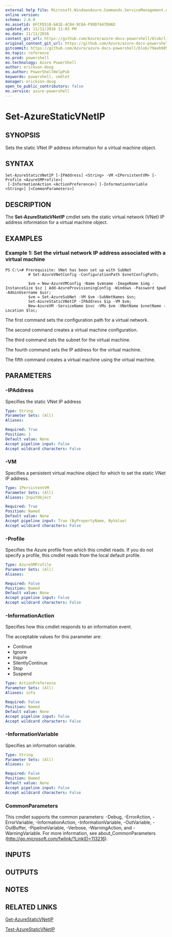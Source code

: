 ```yaml
---
external help file: Microsoft.WindowsAzure.Commands.ServiceManagement.dll-Help.xml
online version: 
schema: 2.0.0
ms.assetid: 6FCFD510-6A1E-4C84-9C6A-F99D7447D96D
updated_at: 11/11/2016 11:03 PM
ms.date: 11/11/2016
content_git_url: https://github.com/Azure/azure-docs-powershell/blob/live/azureps-cmdlets-docs/ServiceManagement/Azure.Service/v2.1.0/Set-AzureStaticVNetIP.md
original_content_git_url: https://github.com/Azure/azure-docs-powershell/blob/live/azureps-cmdlets-docs/ServiceManagement/Azure.Service/v2.1.0/Set-AzureStaticVNetIP.md
gitcommit: https://github.com/Azure/azure-docs-powershell/blob/79eeb985ea480979357fb4695832a0c3d29a48bf/azureps-cmdlets-docs/ServiceManagement/Azure.Service/v2.1.0/Set-AzureStaticVNetIP.md
ms.topic: reference
ms.prod: powershell
ms.technology: Azure PowerShell
author: erickson-doug
ms.author: PowerShellHelpPub
keywords: powershell, cmdlet
manager: erickson-doug
open_to_public_contributors: false
ms.service: azure-powershell
---
```


# Set-AzureStaticVNetIP

## SYNOPSIS
Sets the static VNet IP address information for a virtual machine object.

## SYNTAX

```
Set-AzureStaticVNetIP [-IPAddress] <String> -VM <IPersistentVM> [-Profile <AzureSMProfile>]
 [-InformationAction <ActionPreference>] [-InformationVariable <String>] [<CommonParameters>]
```

## DESCRIPTION
The **Set-AzureStaticVNetIP** cmdlet sets the static virtual network (VNet) IP address information for a virtual machine object.

## EXAMPLES

### Example 1: Set the virtual network IP address associated with a virtual machine
```
PS C:\># Prerequisite: VNet has been set up with SubNet
          # Set-AzureVNetConfig -ConfigurationPath $vnetConfigPath;

          $vm = New-AzureVMConfig -Name $vmname -ImageName $img -InstanceSize $sz | Add-AzureProvisioningConfig -Windows -Password $pwd -AdminUsername $usr;
          $vm = Set-AzureSubNet -VM $vm -SubNetNames $sn;
          Set-AzureStaticVNetIP -IPAddress $ip -VM $vm;
          New-AzureVM -ServiceName $svc -VMs $vm -VNetName $vnetName -Location $loc;
```

The first command sets the configuration path for a virtual network.

The second command creates a virtual machine configuration.

The third command sets the subnet for the virtual machine.

The fourth command sets the IP address for the virtual machine.

The fifth command creates a virtual machine using the virtual machine.

## PARAMETERS

### -IPAddress
Specifies the static VNet IP address

```yaml
Type: String
Parameter Sets: (All)
Aliases: 

Required: True
Position: 1
Default value: None
Accept pipeline input: False
Accept wildcard characters: False
```

### -VM
Specifies a persistent virtual machine object for which to set the static VNet IP address.

```yaml
Type: IPersistentVM
Parameter Sets: (All)
Aliases: InputObject

Required: True
Position: Named
Default value: None
Accept pipeline input: True (ByPropertyName, ByValue)
Accept wildcard characters: False
```

### -Profile
Specifies the Azure profile from which this cmdlet reads.
If you do not specify a profile, this cmdlet reads from the local default profile.

```yaml
Type: AzureSMProfile
Parameter Sets: (All)
Aliases: 

Required: False
Position: Named
Default value: None
Accept pipeline input: False
Accept wildcard characters: False
```

### -InformationAction
Specifies how this cmdlet responds to an information event.

The acceptable values for this parameter are:

- Continue
- Ignore
- Inquire
- SilentlyContinue
- Stop
- Suspend

```yaml
Type: ActionPreference
Parameter Sets: (All)
Aliases: infa

Required: False
Position: Named
Default value: None
Accept pipeline input: False
Accept wildcard characters: False
```

### -InformationVariable
Specifies an information variable.

```yaml
Type: String
Parameter Sets: (All)
Aliases: iv

Required: False
Position: Named
Default value: None
Accept pipeline input: False
Accept wildcard characters: False
```

### CommonParameters
This cmdlet supports the common parameters: -Debug, -ErrorAction, -ErrorVariable, -InformationAction, -InformationVariable, -OutVariable, -OutBuffer, -PipelineVariable, -Verbose, -WarningAction, and -WarningVariable. For more information, see about_CommonParameters (http://go.microsoft.com/fwlink/?LinkID=113216).

## INPUTS

## OUTPUTS

## NOTES

## RELATED LINKS

[Get-AzureStaticVNetIP](xref:ServiceManagement/Azure.Service/v2.1.0/Get-AzureStaticVNetIP.md)

[Test-AzureStaticVNetIP](xref:ServiceManagement/Azure.Service/v2.1.0/Test-AzureStaticVNetIP.md)



